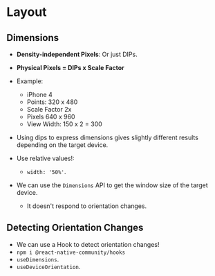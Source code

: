 # Layout

## Dimensions

* **Density-independent Pixels**: Or just DIPs.
* **Physical Pixels = DIPs x Scale Factor**
* Example:
  * iPhone 4
  * Points: 320 x 480
  * Scale Factor 2x
  * Pixels 640 x 960
  * View Width: 150 x 2 = 300

* Using dips to express dimensions gives slightly different results depending on the target device.
* Use relative values!:
  * `width: '50%'`.

* We can use the `Dimensions` API to get the window size of the target device.
    * It doesn't respond to orientation changes.

## Detecting Orientation Changes

* We can use a Hook to detect orientation changes!
* `npm i @react-native-community/hooks`
* `useDimensions`.
* `useDeviceOrientation`.
